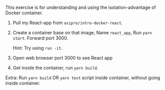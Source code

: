 This exercise is for understanding and using the isolation-advantage of Docker container.

1. Pull my React-app from `asipro/intro-docker-react`.
2. 
    Create a container base on that image, 
    Name `react_app`, 
    Run `yarn start`. 
    Forward port 3000.

    Hint: Try using `run -it`.
3. Open web browser port 3000 to see React app
4. Get inside the container, run `yarn build`.

Extra: Run `yarn build` OR `yarn test` script inside container, without going inside container.